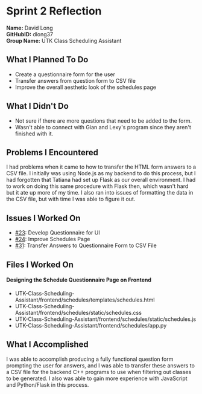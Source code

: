 # Sprint 2 Reflection

**Name:** David Long <br>
**GitHubID:** dlong37 <br>
**Group Name:** UTK Class Scheduling Assistant

## What I Planned To Do
* Create a questionnaire form for the user
* Transfer answers from question form to CSV file
* Improve the overall aesthetic look of the schedules page

## What I Didn't Do
* Not sure if there are more questions that need to be added to the form.
* Wasn't able to connect with Gian and Lexy's program since they aren't finished with it.

## Problems I Encountered
I had problems when it came to how to transfer the HTML form answers to a CSV file. I initially was using Node.js as my backend to do this process, but I had forgotten that Tatiana had set up Flask as our overall environment. I had to work on doing this same procedure with Flask then, which wasn't hard but it ate up more of my time. I also ran into issues of formatting the data in the CSV file, but with time I was able to figure it out.

## Issues I Worked On
* [#23](https://github.com/utk-cs340-fall24/UTK-Class-Scheduling-Assistant/issues/23): Develop Questionnaire for UI
* [#24](https://github.com/utk-cs340-fall24/UTK-Class-Scheduling-Assistant/issues/24): Improve Schedules Page
* [#31](https://github.com/utk-cs340-fall24/UTK-Class-Scheduling-Assistant/issues/31): Transfer Answers to Questionnaire Form to CSV File

## Files I Worked On
#### Designing the Schedule Questionnaire Page on Frontend
* UTK-Class-Scheduling-Assistant/frontend/schedules/templates/schedules.html
* UTK-Class-Scheduling-Assistant/frontend/schedules/static/schedules.css
* UTK-Class-Scheduling-Assistant/frontend/schedules/static/schedules.js
* UTK-Class-Scheduling-Assistant/frontend/schedules/app.py

## What I Accomplished
I was able to accomplish producing a fully functional question form prompting the user for answers, and I was able to transfer these answers to a CSV file for the backend C++ programs to use when filtering out classes to be generated. I also was able to gain more experience with JavaScript and Python/Flask in this process.